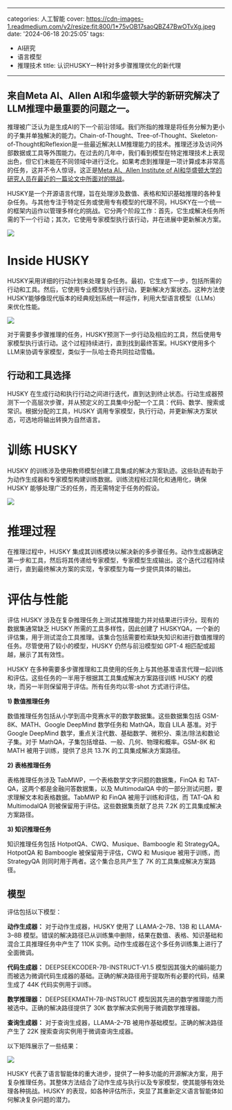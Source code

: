 
---
categories: 人工智能
cover: https://cdn-images-1.readmedium.com/v2/resize:fit:800/1*75vOB17saoQBZ47BwOTvXg.jpeg
date: '2024-06-18 20:25:05'
tags:
  - AI研究
  - 语言模型
  - 推理技术
title: 认识HUSKY一种针对多步骤推理优化的新代理

---


## 来自Meta AI、Allen AI和华盛顿大学的新研究解决了LLM推理中最重要的问题之一。



推理被广泛认为是生成AI的下一个前沿领域。我们所指的推理是将任务分解为更小的子集并单独解决的能力。Chain-of-Thought、Tree-of-Thought、Skeleton-of-Thought和Reflexion是一些最近解决LLM推理能力的技术。推理还涉及访问外部数据或工具等外围能力。在过去的几年中，我们看到模型在特定推理技术上表现出色，但它们未能在不同领域中进行泛化。如果考虑到推理是一项计算成本非常高的任务，这并不令人惊讶。这正是[Meta AI、Allen Institute of AI和华盛顿大学的研究人员在最近的一篇论文中所面对的挑战](https://arxiv.org/html/2406.06469v1)。

HUSKY是一个开源语言代理，旨在处理涉及数值、表格和知识基础推理的各种复杂任务。与其他专注于特定任务或使用专有模型的代理不同，HUSKY在一个统一的框架内运作以管理多样化的挑战。它分两个阶段工作：首先，它生成解决任务所需的下一个行动；其次，它使用专家模型执行该行动，并在进展中更新解决方案。

![](https://cdn-images-1.readmedium.com/v2/resize:fit:800/0*wubm8LkhVb8hewFn.png)

# Inside HUSKY

HUSKY采用详细的行动计划来处理复杂任务。最初，它生成下一步，包括所需的行动和工具。然后，它使用专业模型执行该行动，更新解决方案状态。这种方法使HUSKY能够像现代版本的经典规划系统一样运作，利用大型语言模型（LLMs）来优化性能。

![](https://cdn-images-1.readmedium.com/v2/resize:fit:800/0*3BQiTKDsLV8mtEpT.png)

对于需要多步骤推理的任务，HUSKY预测下一步行动及相应的工具，然后使用专家模型执行该行动。这个过程持续进行，直到找到最终答案。HUSKY使用多个LLM来协调专家模型，类似于一队哈士奇共同拉动雪橇。

## 行动和工具选择

HUSKY 在生成行动和执行行动之间进行迭代，直到达到终止状态。行动生成器预测下一个高层次步骤，并从预定义的工具集中分配一个工具：代码、数学、搜索或常识。根据分配的工具，HUSKY 调用专家模型，执行行动，并更新解决方案状态，可选地将输出转换为自然语言。

# 训练 HUSKY

HUSKY 的训练涉及使用教师模型创建工具集成的解决方案轨迹。这些轨迹有助于为动作生成器和专家模型构建训练数据。训练流程经过简化和通用化，确保 HUSKY 能够处理广泛的任务，而无需特定于任务的假设。

![](https://cdn-images-1.readmedium.com/v2/resize:fit:800/1*21S3RZVGImHYj6-4vfBZyA.png)

# 推理过程

在推理过程中，HUSKY 集成其训练模块以解决新的多步骤任务。动作生成器确定第一步和工具，然后将其传递给专家模型，专家模型生成输出。这个迭代过程持续进行，直到最终解决方案的实现，专家模型为每一步提供具体的输出。

# 评估与性能

评估 HUSKY 涉及在复杂推理任务上测试其推理能力并对结果进行评分。现有的数据集通常缺乏 HUSKY 所需的工具多样性，因此创建了 HUSKYQA，一个新的评估集，用于测试混合工具推理。该集合包括需要检索缺失知识和进行数值推理的任务。尽管使用了较小的模型，HUSKY 仍然与前沿模型如 GPT-4 相匹配或超越，展示了其有效性。

HUSKY 在多种需要多步骤推理和工具使用的任务上与其他基准语言代理一起训练和评估。这些任务的一半用于根据其工具集成解决方案路径训练 HUSKY 的模块，而另一半则保留用于评估。所有任务均以零-shot 方式进行评估。

**1) 数值推理任务**

数值推理任务包括从小学到高中竞赛水平的数学数据集。这些数据集包括 GSM-8K、MATH、Google DeepMind 数学任务和 MathQA，取自 LILA 基准。对于 Google DeepMind 数学，重点关注代数、基础数学、微积分、乘法/除法和数论子集。对于 MathQA，子集包括增益、一般、几何、物理和概率。GSM-8K 和 MATH 被用于训练，提供了总共 13.7K 的工具集成解决方案路径。

**2) 表格推理任务**

表格推理任务涉及 TabMWP，一个表格数学文字问题的数据集，FinQA 和 TAT-QA，这两个都是金融问答数据集，以及 MultimodalQA 中的一部分测试问题，要求理解文本和表格数据。TabMWP 和 FinQA 被用于训练和评估，而 TAT-QA 和 MultimodalQA 则被保留用于评估。这些数据集贡献了总共 7.2K 的工具集成解决方案路径。

**3) 知识推理任务**

知识推理任务包括 HotpotQA、CWQ、Musique、Bamboogle 和 StrategyQA。HotpotQA 和 Bamboogle 被保留用于评估，CWQ 和 Musique 被用于训练，而 StrategyQA 则同时用于两者。这个集合总共产生了 7K 的工具集成解决方案路径。

## 模型

评估包括以下模型：

**动作生成器：** 对于动作生成器，HUSKY 使用了 LLAMA-2–7B、13B 和 LLAMA-3–8B 模型。错误的解决路径已从训练集中删除，结果在数值、表格、知识基础和混合工具推理任务中产生了 110K 实例。动作生成器在这个多任务训练集上进行了全面微调。

**代码生成器：** DEEPSEEKCODER-7B-INSTRUCT-V1.5 模型因其强大的编码能力而被选为微调代码生成器的基础。正确的解决路径用于提取所有必要的代码，结果生成了 44K 代码实例用于训练。

**数学推理器：** DEEPSEEKMATH-7B-INSTRUCT 模型因其先进的数学推理能力而被选中。正确的解决路径提供了 30K 数学解决实例用于微调数学推理器。

**查询生成器：** 对于查询生成器，LLAMA-2–7B 被用作基础模型。正确的解决路径产生了 22K 搜索查询实例用于微调查询生成器。

以下矩阵展示了一些结果：

![](https://cdn-images-1.readmedium.com/v2/resize:fit:800/1*-rzCqOTtssgCAE4vWJebBw.png)

HUSKY 代表了语言智能体的重大进步，提供了一种多功能的开源解决方案，用于复杂推理任务。其整体方法结合了动作生成与执行以及专家模型，使其能够有效处理各种挑战。HUSKY 的表现，如各种评估所示，突显了其重新定义语言智能体如何解决复杂问题的潜力。
